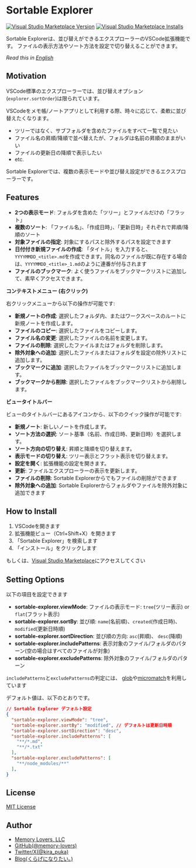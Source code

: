 # Sortable Explorer

[![Visual Studio Marketplace Version](https://img.shields.io/visual-studio-marketplace/v/memorylovers.sortable-explorer?style=flat-square)](https://marketplace.visualstudio.com/items?itemName=memorylovers.sortable-explorer)
[![Visual Studio Marketplace Installs](https://img.shields.io/visual-studio-marketplace/i/memorylovers.sortable-explorer?style=flat-square)](https://marketplace.visualstudio.com/items?itemName=memorylovers.sortable-explorer)

Sortable Explorerは、並び替えができるエクスプローラーのVSCode拡張機能です。
ファイルの表示方法やソート方法を設定で切り替えることができます。

*Read this in [English](README.md)*

## Motivation

VSCode標準のエクスプローラーでは、並び替えオプション(`explorer.sortOrder`)は限られています。

VSCodeをメモ帳/ノートアプリとして利用する際、時々に応じて、柔軟に並び替えたくなります。

- ツリーではなく、サブフォルダを含めたファイルをすべて一覧で見たい
- ファイル名の昇順/降順で並べ替えたが、フォルダは名前の昇順のままがいい
- ファイルの更新日の降順で表示したい
- etc.

Sortable Explorerでは、複数の表示モードや並び替え設定ができるエクスプローラーです。

## Features

- **2つの表示モード**: フォルダを含めた「ツリー」とファイルだけの「フラット」
- **複数のソート**: 「ファイル名」、「作成日時」、「更新日時」それぞれで昇順/降順のソート
- **対象ファイルの指定**: 対象にするパスと除外するパスを設定できます
- **日付付き新規ファイルの作成**: 「タイトル」を入力すると、`YYYYMMDD_<title>.md`を作成できます。同名のファイルが既に存在する場合は、`YYYYMMDD_<title>_1.md`のように連番が付与されます
- **ファイルのブックマーク**: よく使うファイルをブックマークリストに追加して、素早くアクセスできます。

**コンテキストメニュー (右クリック)**

右クリックメニューから以下の操作が可能です:

- **新規ノートの作成**: 選択したフォルダ内、またはワークスペースのルートに新規ノートを作成します。
- **ファイルのコピー**: 選択したファイルをコピーします。
- **ファイル名の変更**: 選択したファイルの名前を変更します。
- **ファイルの削除**: 選択したファイルまたはフォルダを削除します。
- **除外対象への追加**: 選択したファイルまたはフォルダを設定の除外リストに追加します。
- **ブックマークに追加**: 選択したファイルをブックマークリストに追加します。
- **ブックマークから削除**: 選択したファイルをブックマークリストから削除します。

**ビュータイトルバー**

ビューのタイトルバーにあるアイコンから、以下のクイック操作が可能です:

- **新規ノート**: 新しいノートを作成します。
- **ソート方法の選択**: ソート基準（名前、作成日時、更新日時）を選択します。
- **ソート方向の切り替え**: 昇順と降順を切り替えます。
- **表示モードの切り替え**: ツリー表示とフラット表示を切り替えます。
- **設定を開く**: 拡張機能の設定を開きます。
- **更新**: ファイルエクスプローラーの表示を更新します。
- **ファイルの削除**: Sortable Explorerからでもファイルの削除ができます
- **除外対象への追加**: Sortable Explorerからフォルダやファイルを除外対象に追加できます

## How to Install

1. VSCodeを開きます
2. 拡張機能ビュー（Ctrl+Shift+X）を開きます
3. 「Sortable Explorer」を検索します
4. 「インストール」をクリックします

もしくは、[Visual Studio Marketplace](https://marketplace.visualstudio.com/items?itemName=memorylovers.sortable-explorer)にアクセスしてくさい

## Setting Options

以下の項目を設定できます

- **sortable-explorer.viewMode**: ファイルの表示モード: `tree`(ツリー表示) or `flat`(フラット表示)
- **sortable-explorer.sortBy**: 並び順: `name`(名前順)、`created`(作成日時)、`modified`(更新日時順)
- **sortable-explorer.sortDirection**: 並び順の方向: `asc`(昇順)、 `desc`(降順)
- **sortable-explorer.includePatterns**: 表示対象のファイル/フォルダのパターン(空の場合はすべてのファイルが対象)
- **sortable-explorer.excludePatterns**: 除外対象のファイル/フォルダのパターン

`includePatterns`と`excludePatterns`の判定には、
[glob](https://github.com/isaacs/node-glob)や[micromatch](https://github.com/micromatch/micromatch)を利用しています

デフォルト値は、以下のとおりです。

```json
// Sortable Explorer デフォルト設定
{
  "sortable-explorer.viewMode": "tree",
  "sortable-explorer.sortBy": "modified", // デフォルトは更新日時順
  "sortable-explorer.sortDirection": "desc",
  "sortable-explorer.includePatterns": [
    "**/*.md",
    "**/*.txt"
  ],
  "sortable-explorer.excludePatterns": [
    "**/node_modules/**"
  ],
}
```

## License

[MIT License](LICENSE)

## Author

- [Memory Lovers, LLC](https://memory-lovers.com)
- [GitHub(@memory-lovers)](https://github.com/memory-lovers)
- [Twitter/X(@kira_puka)](https://twitter.com/kira_puka)
- [Blog(くらげになりたい。)](https://memory-lovers.blog/)  
